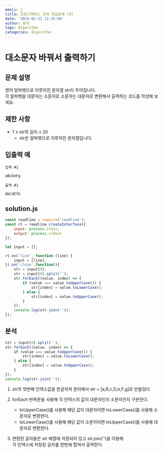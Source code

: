 ```yaml
---
emoji: 📝
title: 프로그래머스 코테 연습문제 (4)
date: '2024-01-22 11:35:00'
author: 중석
tags: Algorithm
categories: Algorithm
---
```


# 대소문자 바꿔서 출력하기

## 문제 설명 
영어 알파벳으로 이루어진 문자열 str이 주어집니다.    
각 알파벳을 대문자는 소문자로 소문자는 대문자로 변환해서 출력하는 코드를 작성해 보세요.

## 제한 사항 
+ 1 ≤ str의 길이 ≤ 20
    + str은 알파벳으로 이루어진 문자열입니다.

## 입출력 예 
`입력 #1`
```
aBcDeFg
```

`출력 #1`
```
AbCdEfG
```

## solution.js 
```js 
const readline = require('readline');
const rl = readline.createInterface({
    input: process.stdin,
    output: process.stdout
});

let input = [];

rl.on('line', function (line) {
    input = [line];
}).on('close',function(){
    str = input[0];
    str = input[0].split('');
    str.forEach((value, index) => {
        if (value === value.toUpperCase()) {
            str[index] = value.toLowerCase();
        } else {
            str[index] = value.toUpperCase();
        }
    });
    console.log(str.join(''));
});
```

## 분석 
```js
str = input[0].split('');
str.forEach((value, index) => {
    if (value === value.toUpperCase()) {
        str[index] = value.toLowerCase();
    } else {
        str[index] = value.toUpperCase();
    }
});
console.log(str.join(''));
```
1) str의 첫번째 인덱스값을 한글자씩 분리해서 str = [a,B,c,D,e,F,g]로 만들었다 
2) forEach 반복문을 사용해 각 인덱스의 값이 대문자인지 소문자인지 구분한다. 
   + toUpperCase()를 사용해 해당 값이 대문자이면 toLowerCase()를 사용해 소문자로 변환한다.    
   + toLowerCase()를 사용해 해당 값이 소문자이면 toUpperCase()를 사용해 대문자로 변환한다. 
3) 변환된 글자들은 str 배열에 저장되어 있고 str.join('')을 이용해    
   각 인덱스에 저장된 글자를 한번에 합쳐서 출력한다. 

   ```toc
   ```